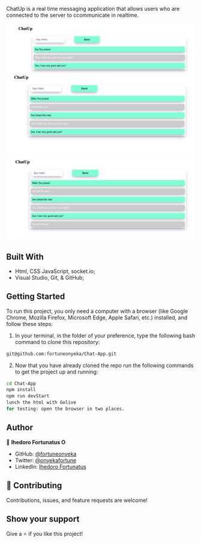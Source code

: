 ChatUp is a real time messaging application that allows users who are connected to the server to ccommunicate in realtime.

![Screenshot](images/Chat-App.png)
![Screenshot](images/Chat-App%20(1).png)
![Screenshot](images/Chat-App%20(2).png)





## Built With

- Html, CSS JavaScript, socket.io;
- Visual Studio, Git, & GitHub;

## Getting Started

To run this project, you only need a computer with a browser (like Google Chrome, Mozilla Firefox, Microsoft Edge, Apple Safari, etc.) installed, and follow these steps:

1. In your terminal, in the folder of your preference, type the following bash command to clone this repository:

```sh
git@github.com:fortuneonyeka/Chat-App.git
```

2. Now that you have already cloned the repo run the following commands to get the project up and running:
```sh
cd Chat-App
npm install
npm run devStart
lunch the html with Golive
for testing: open the browser in two places.
```

## Author

👤 **Ihedoro Fortunatus O**

- GitHub: [@fortuneonyeka](https://github.com/fortuneonyeka)
- Twitter: [@onyekafortune](https://twitter.com/onyekafortune)
- LinkedIn: [Ihedoro Fortunatus](https://www.linkedin.com/in/fortunatus-ihedoro/)

## 🤝 Contributing

Contributions, issues, and feature requests are welcome!

## Show your support

Give a ⭐️ if you like this project!
